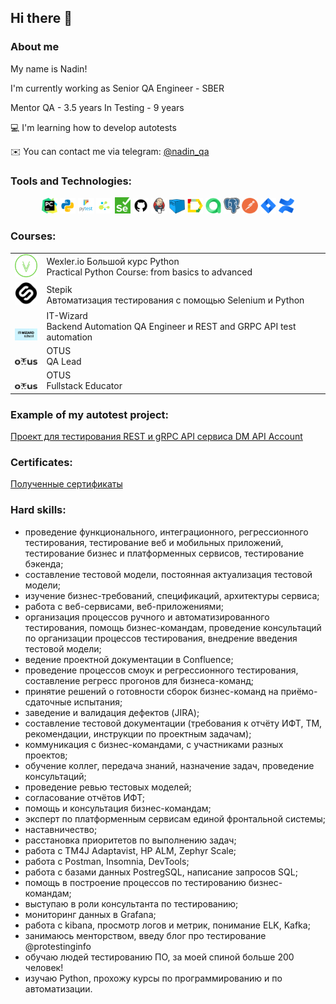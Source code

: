 ## Hi there 👋

### About me

My name is Nadin!

I'm currently working as Senior QA Engineer - SBER

Mentor QA - 3.5 years
In Testing - 9 years

:computer: I'm learning how to develop autotests

:envelope: You can contact me via telegram: <a target="_blank" href="https://t.me/nadin_qa">@nadin_qa</a>


### Tools and Technologies:
<p  align="center">
  <code><img width="5%" title="Pycharm" src="https://github.com/NadezhdaDudnik/NadezhdaDudnik/blob/main/images/pycharm.png"></code>
  <code><img width="5%" title="Python" src="https://github.com/NadezhdaDudnik/NadezhdaDudnik/blob/main/images/python.png"></code>
  <code><img width="5%" title="Pytest" src="https://github.com/NadezhdaDudnik/NadezhdaDudnik/blob/main/images/pytest.png"></code>
  <code><img width="5%" title="Selene" src="https://github.com/NadezhdaDudnik/NadezhdaDudnik/blob/main/images/selene.png"></code>
  <code><img width="5%" title="Selenium" src="https://github.com/NadezhdaDudnik/NadezhdaDudnik/blob/main/images/selenium.png"></code>
  <code><img width="5%" title="GitHub" src="https://github.com/NadezhdaDudnik/NadezhdaDudnik/blob/main/images/github.png"></code>
  <code><img width="5%" title="Jenkins" src="https://github.com/NadezhdaDudnik/NadezhdaDudnik/blob/main/images/jenkins.png"></code>
  <code><img width="5%" title="Selenoid" src="https://github.com/NadezhdaDudnik/NadezhdaDudnik/blob/main/images/selenoid.png"></code>
  <code><img width="5%" title="Allure Report" src="https://github.com/NadezhdaDudnik/NadezhdaDudnik/blob/main/images/allure.png"></code>
  <code><img width="5%" title="Allure TestOps" src="https://github.com/NadezhdaDudnik/NadezhdaDudnik/blob/main/images/allure_testops.png"></code>
  <code><img width="5%" title="PostgreSQL" src="https://github.com/NadezhdaDudnik/NadezhdaDudnik/blob/main/images/postgre.png"></code>
  <code><img width="5%" title="Postman" src="https://github.com/NadezhdaDudnik/NadezhdaDudnik/blob/main/images/postman.png"></code>
  <code><img width="5%" title="Jira" src="https://github.com/NadezhdaDudnik/NadezhdaDudnik/blob/main/images/jira.png"></code>
  <code><img width="5%" title="Confluence" src="https://github.com/NadezhdaDudnik/NadezhdaDudnik/blob/main/images/confluence.png"></code>
</p>

### Courses:
<table width="100%" border='0'>
    <tr><td width="10%" valign="bottom"><img src="images/med_green.png"></td><td valign="middle">Wexler.io Большой курс Python</br>Practical Python Course: from basics to advanced</td></tr>
    <tr><td width="10%" valign="bottom"><img src="images/stepik.png"></td><td valign="middle">Stepik</br>Автоматизация тестирования с помощью Selenium и Python</br></td></tr>
    <tr><td width="10%" valign="bottom"><img src="images/it_wizard.png"></td><td valign="middle">IT-Wizard</br>Backend Automation QA Engineer и REST and GRPC API test automation</td></tr>
	<tr><td width="10%" valign="bottom"><img src="images/otus.svg"></td><td valign="middle">OTUS</br>QA Lead</td></tr>
	<tr><td width="10%" valign="bottom"><img src="images/otus.svg"></td><td valign="middle">OTUS</br>Fullstack Educator </td></tr>
</table>

### Example of my autotest project:
<a target="_blank" href="https://github.com/NadezhdaDudnik/dm_api_tests">Проект для тестирования REST и gRPC API сервиса DM API Account</a>

### Certificates:
<a target="_blank" href="https://github.com/NadezhdaDudnik/NadezhdaDudnik/tree/main/Certificates">Полученные сертификаты</a>

### Hard skills:
- проведение функционального, интеграционного, регрессионного тестирования, тестирование веб и мобильных приложений, тестирование бизнес и платформенных сервисов, тестирование бэкенда;
- составление тестовой модели, постоянная актуализация тестовой модели;
- изучение бизнес-требований, спецификаций, архитектуры сервиса;
- работа с веб-сервисами, веб-приложениями;
- организация процессов ручного и автоматизированного тестирования, помощь бизнес-командам, проведение консультаций по организации процессов тестирования, внедрение введения тестовой модели;
- ведение проектной документации в Confluence;
- проведение процессов смоук и регрессионного тестирования, составление регресс прогонов для бизнеса-команд;
- принятие решений о готовности сборок бизнес-команд на приёмо-сдаточные испытания;
- заведение и валидация дефектов (JIRA);
- составление тестовой документации (требования к отчёту ИФТ, ТМ, рекомендации, инструкции по проектным задачам);
- коммуникация с бизнес-командами, с участниками разных проектов;
- обучение коллег, передача знаний, назначение задач, проведение консультаций;
- проведение ревью тестовых моделей;
- согласование отчётов ИФТ;
- помощь и консультация бизнес-командам;
- эксперт по платформенным сервисам единой фронтальной системы;
- наставничество;
- расстановка приоритетов по выполнению задач;
- работа с TM4J Adaptavist, HP ALM, Zephyr Scale;
- работа с Postman, Insomnia, DevTools;
- работа с базами данных PostregSQL, написание запросов SQL;
- помощь в построение процессов по тестированию бизнес-командам;
- выступаю в роли консультанта по тестированию;
- мониторинг данных в Grafana;
- работа с kibana, просмотр логов и метрик, понимание ELK, Kafka;
- занимаюсь менторством, введу блог про тестирование @protestinginfo
- обучаю людей тестированию ПО, за моей спиной больше 200 человек!
- изучаю Python, прохожу курсы по программированию и по автоматизации.